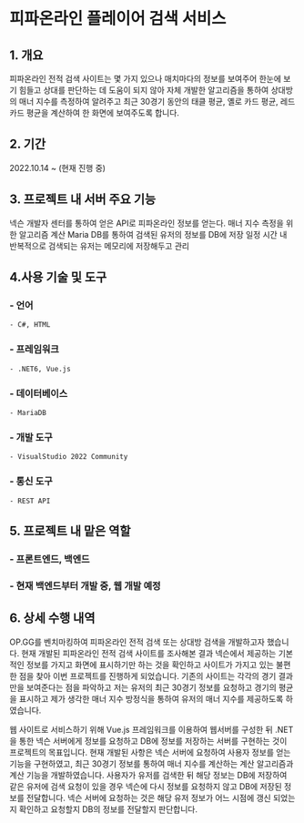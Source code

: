 # 피파온라인 플레이어 검색 서비스

## 1. 개요
  피파온라인 전적 검색 사이트는 몇 가지 있으나 매치마다의 정보를 보여주어 한눈에 보기 힘들고 상대를 판단하는 데 도움이 되지 않아 자체 개발한 알고리즘을 통하여 상대방의 매너 지수를 측정하여 알려주고 최근 30경기 동안의 태클 평균, 옐로 카드 평균, 레드카드 평균을 계산하여 한 화면에 보여주도록 합니다.

## 2. 기간
  2022.10.14 ~ (현재 진행 중)

## 3. 프로젝트 내 서버 주요 기능
  넥슨 개발자 센터를 통하여 얻은 API로 피파온라인 정보를 얻는다.
  매너 지수 측정을 위한 알고리즘 계산
  Maria DB를 통하여 검색된 유저의 정보를 DB에 저장
  일정 시간 내 반복적으로 검색되는 유저는 메모리에 저장해두고 관리

## 4.사용 기술 및 도구
  ### - 언어
    - C#, HTML
  ### - 프레임워크
    - .NET6, Vue.js	
  ### - 데이터베이스
    - MariaDB
  ### - 개발 도구
    - VisualStudio 2022 Community
  ### - 통신 도구
    - REST API

## 5. 프로젝트 내 맡은 역할
  ### - 프론트엔드, 백엔드
  ### - 현재 백엔드부터 개발 중, 웹 개발 예정

## 6. 상세 수행 내역
  OP.GG를 벤치마킹하여 피파온라인 전적 검색 또는 상대방 검색을 개발하고자 했습니다.
  현재 개발된 피파온라인 전적 검색 사이트를 조사해본 결과 넥슨에서 제공하는 기본적인 정보를 가지고 화면에 표시하기만 하는 것을 확인하고 사이트가 가지고 있는 불편한 점을 찾아 이번 프로젝트를 진행하게 되었습니다.
  기존의 사이트는 각각의 경기 결과만을 보여준다는 점을 파악하고
  저는 유저의 최근 30경기 정보를 요청하고 경기의 평균을 표시하고 제가 생각한 매너 지수 방정식을 통하여 유저의 매너 지수를 제공하도록 하였습니다.

  웹 사이트로 서비스하기 위해 Vue.js 프레임워크를 이용하여 웹서버를 구성한 뒤 .NET을 통한 넥슨 서버에게 정보를 요청하고 DB에 정보를 저장하는 서버를 구현하는 것이 프로젝트의 목표입니다.
  현재 개발된 사항은 넥슨 서버에 요청하여 사용자 정보를 얻는 기능을 구현하였고, 최근 30경기 정보를 통하여 매너 지수를 계산하는 계산 알고리즘과 계산 기능을 개발하였습니다. 사용자가 유저를 검색한 뒤 해당 정보는 DB에 저장하여 같은 유저에 검색 요청이 있을 경우 넥슨에 다시 정보를 요청하지 않고 DB에 저장된 정보를 전달합니다. 
  넥슨 서버에 요청하는 것은 해당 유저 정보가 어느 시점에 갱신 되었는지 확인하고 요청할지 DB의 정보를 전달할지 판단합니다.
